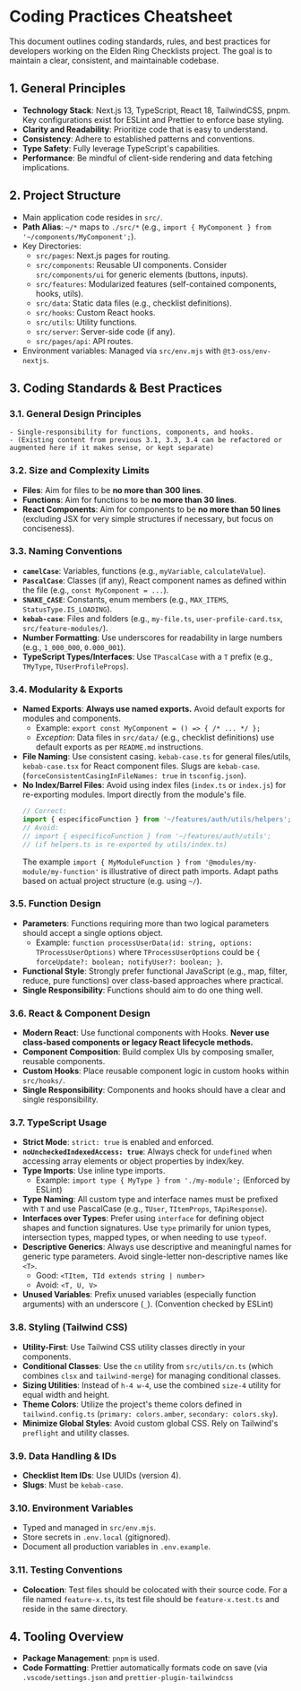 # Coding Practices Cheatsheet

This document outlines coding standards, rules, and best practices for developers working on the Elden Ring Checklists project. The goal is to maintain a clear, consistent, and maintainable codebase.

## 1. General Principles

- **Technology Stack**: Next.js 13, TypeScript, React 18, TailwindCSS, pnpm. Key configurations exist for ESLint and Prettier to enforce base styling.
- **Clarity and Readability**: Prioritize code that is easy to understand.
- **Consistency**: Adhere to established patterns and conventions.
- **Type Safety**: Fully leverage TypeScript's capabilities.
- **Performance**: Be mindful of client-side rendering and data fetching implications.

## 2. Project Structure

- Main application code resides in `src/`.
- **Path Alias**: `~/*` maps to `./src/*` (e.g., `import { MyComponent } from '~/components/MyComponent';`).
- Key Directories:
    - `src/pages`: Next.js pages for routing.
    - `src/components`: Reusable UI components. Consider `src/components/ui` for generic elements (buttons, inputs).
    - `src/features`: Modularized features (self-contained components, hooks, utils).
    - `src/data`: Static data files (e.g., checklist definitions).
    - `src/hooks`: Custom React hooks.
    - `src/utils`: Utility functions.
    - `src/server`: Server-side code (if any).
    - `src/pages/api`: API routes.
- Environment variables: Managed via `src/env.mjs` with `@t3-oss/env-nextjs`.

## 3. Coding Standards & Best Practices

### 3.1. General Design Principles
    - Single-responsibility for functions, components, and hooks.
    - (Existing content from previous 3.1, 3.3, 3.4 can be refactored or augmented here if it makes sense, or kept separate)

### 3.2. Size and Complexity Limits
- **Files**: Aim for files to be **no more than 300 lines**.
- **Functions**: Aim for functions to be **no more than 30 lines**.
- **React Components**: Aim for components to be **no more than 50 lines** (excluding JSX for very simple structures if necessary, but focus on conciseness).

### 3.3. Naming Conventions
- **`camelCase`**: Variables, functions (e.g., `myVariable`, `calculateValue`).
- **`PascalCase`**: Classes (if any), React component names as defined within the file (e.g., `const MyComponent = ...`).
- **`SNAKE_CASE`**: Constants, enum members (e.g., `MAX_ITEMS`, `StatusType.IS_LOADING`).
- **`kebab-case`**: Files and folders (e.g., `my-file.ts`, `user-profile-card.tsx`, `src/feature-modules/`).
- **Number Formatting**: Use underscores for readability in large numbers (e.g., `1_000_000`, `0.000_001`).
- **TypeScript Types/Interfaces**: Use `TPascalCase` with a `T` prefix (e.g., `TMyType`, `TUserProfileProps`).

### 3.4. Modularity & Exports
- **Named Exports**: **Always use named exports.** Avoid default exports for modules and components.
    - Example: `export const MyComponent = () => { /* ... */ };`
    - *Exception*: Data files in `src/data/` (e.g., checklist definitions) use default exports as per `README.md` instructions.
- **File Naming**: Use consistent casing. `kebab-case.ts` for general files/utils, `kebab-case.tsx` for React component files. Slugs are `kebab-case`. (`forceConsistentCasingInFileNames: true` in `tsconfig.json`).
- **No Index/Barrel Files**: Avoid using index files (`index.ts` or `index.js`) for re-exporting modules. Import directly from the module's file.
  ```typescript
  // Correct:
  import { específicoFunction } from '~/features/auth/utils/helpers';
  // Avoid:
  // import { específicoFunction } from '~/features/auth/utils';
  // (if helpers.ts is re-exported by utils/index.ts)
  ```
  The example `import { MyModuleFunction } from '@modules/my-module/my-function'` is illustrative of direct path imports. Adapt paths based on actual project structure (e.g. using `~/`).

### 3.5. Function Design
- **Parameters**: Functions requiring more than two logical parameters should accept a single options object.
    - Example: `function processUserData(id: string, options: TProcessUserOptions)` where `TProcessUserOptions` could be `{ forceUpdate?: boolean; notifyUser?: boolean; }`.
- **Functional Style**: Strongly prefer functional JavaScript (e.g., map, filter, reduce, pure functions) over class-based approaches where practical.
- **Single Responsibility**: Functions should aim to do one thing well.

### 3.6. React & Component Design
- **Modern React**: Use functional components with Hooks. **Never use class-based components or legacy React lifecycle methods.**
- **Component Composition**: Build complex UIs by composing smaller, reusable components.
- **Custom Hooks**: Place reusable component logic in custom hooks within `src/hooks/`.
- **Single Responsibility**: Components and hooks should have a clear and single responsibility.

### 3.7. TypeScript Usage
- **Strict Mode**: `strict: true` is enabled and enforced.
- **`noUncheckedIndexedAccess: true`**: Always check for `undefined` when accessing array elements or object properties by index/key.
- **Type Imports**: Use inline type imports.
    - Example: `import type { MyType } from './my-module';` (Enforced by ESLint)
- **Type Naming**: All custom type and interface names must be prefixed with `T` and use PascalCase (e.g., `TUser`, `TItemProps`, `TApiResponse`).
- **Interfaces over Types**: Prefer using `interface` for defining object shapes and function signatures. Use `type` primarily for union types, intersection types, mapped types, or when needing to use `typeof`.
- **Descriptive Generics**: Always use descriptive and meaningful names for generic type parameters. Avoid single-letter non-descriptive names like `<T>`.
    - Good: `<TItem, TId extends string | number>`
    - Avoid: `<T, U, V>`
- **Unused Variables**: Prefix unused variables (especially function arguments) with an underscore (`_`). (Convention checked by ESLint)

### 3.8. Styling (Tailwind CSS)
- **Utility-First**: Use Tailwind CSS utility classes directly in your components.
- **Conditional Classes**: Use the `cn` utility from `src/utils/cn.ts` (which combines `clsx` and `tailwind-merge`) for managing conditional classes.
- **Sizing Utilities**: Instead of `h-4 w-4`, use the combined `size-4` utility for equal width and height.
- **Theme Colors**: Utilize the project's theme colors defined in `tailwind.config.ts` (`primary: colors.amber`, `secondary: colors.sky`).
- **Minimize Global Styles**: Avoid custom global CSS. Rely on Tailwind's `preflight` and utility classes.

### 3.9. Data Handling & IDs
- **Checklist Item IDs**: Use UUIDs (version 4).
- **Slugs**: Must be `kebab-case`.

### 3.10. Environment Variables
- Typed and managed in `src/env.mjs`.
- Store secrets in `.env.local` (gitignored).
- Document all production variables in `.env.example`.

### 3.11. Testing Conventions
- **Colocation**: Test files should be colocated with their source code. For a file named `feature-x.ts`, its test file should be `feature-x.test.ts` and reside in the same directory.

## 4. Tooling Overview

- **Package Management**: `pnpm` is used.
- **Code Formatting**: Prettier automatically formats code on save (via `.vscode/settings.json` and `prettier-plugin-tailwindcss`